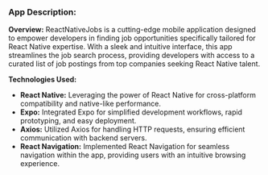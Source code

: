 ### App Description:

**Overview:**
ReactNativeJobs is a cutting-edge mobile application designed to empower developers in finding job opportunities specifically tailored for React Native expertise. With a sleek and intuitive interface, this app streamlines the job search process, providing developers with access to a curated list of job postings from top companies seeking React Native talent.

**Technologies Used:**

- **React Native:** Leveraging the power of React Native for cross-platform compatibility and native-like performance.
- **Expo:** Integrated Expo for simplified development workflows, rapid prototyping, and easy deployment.
- **Axios:** Utilized Axios for handling HTTP requests, ensuring efficient communication with backend servers.
- **React Navigation:** Implemented React Navigation for seamless navigation within the app, providing users with an intuitive browsing experience.
